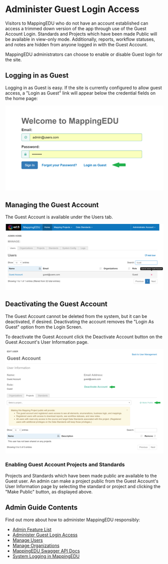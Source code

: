# Administer Guest Login Access

Visitors to MappingEDU who do not have an account established can access
a trimmed down version of the app through use of the Guest Account
Login. Standards and Projects which have been made Public will be
available in view-only mode. Additionally, reports, workflow statuses,
and notes are hidden from anyone logged in with the Guest Account.

MappingEDU administrators can choose to enable or disable Guest login
for the site.

## Logging in as Guest

Logging in as Guest is easy. If the site is currently configured to
allow guest access, a "Login as Guest" link will appear below the
credential fields on the home page:

![](../images/22709218/22709215.png)

## Managing the Guest Account

The Guest Account is available under the Users tab.

![](../images/22709218/22709216.png)

## Deactivating the Guest Account

The Guest Account cannot be deleted from the system, but it can be
deactivated, if desired. Deactivating the account removes the "Login As
Guest" option from the Login Screen.

To deactivate the Guest Account click the Deactivate Account button on
the Guest Account's User Information page.

![](../images/22709218/22709217.png)

### Enabling Guest Account Projects and Standards

Projects and Standards which have been made public are available to the
Guest user. An admin can make a project public from the Guest Account's
User Information page by selecting the standard or project and clicking
the "Make Public" button, as displayed above.

## Admin Guide Contents

Find out more about how to administer MappingEDU responsibly:

* [Admin Feature List](Admin_Feature_List.md)
* [Administer Guest Login Access](Administer_Guest_Login_Access.md)
* [Manage Users](Manage_Users.md)
* [Manage Organizations](Manage_Organizations.md)
* [MappingEDU Swagger API Docs](MappingEDU_Swagger_API_Docs.md)
* [System Logging in MappingEDU](System_Logging_in_MappingEDU.md)